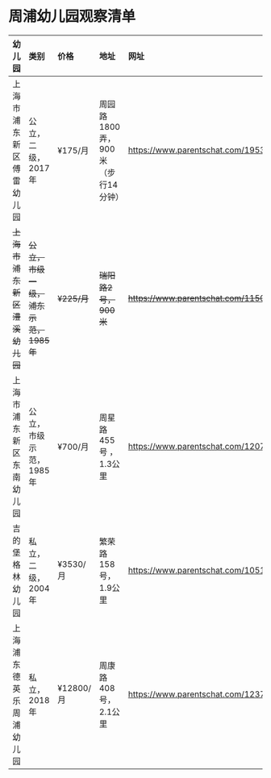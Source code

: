 # 周浦幼儿园观察清单

| 幼儿园 | 类别 | 价格 | 地址 | 网址 | 特色 |
|:--|:--|:--|:--|:--|:--|
| 上海市浦东新区傅雷幼儿园 | 公立，二级，2017年 | ¥175/月 | 周园路1800弄，900米（步行14分钟） | https://www.parentschat.com/19539924.html |  |
| ~~上海市浦东新区澧溪幼儿园~~| ~~公立，市级一级，浦东示范，1985年~~ | ~~¥225/月~~ | ~~瑞阳路2号，900米~~ | ~~https://www.parentschat.com/11506773.html~~ | ~~无公众号，没有运营思维~~ |
| 上海市浦东新区东南幼儿园 | 公立，市级示范，1985年 | ¥700/月 | 周星路455号 ，1.3公里| https://www.parentschat.com/12079768.html |  |
| 吉的堡格林幼儿园 | 私立，二级，2004年 | ¥3530/月 | 繁荣路158号，1.9公里 | https://www.parentschat.com/10517965.html |  |
| 上海浦东德英乐周浦幼儿园 | 私立，2018年 | ¥12800/月 | 周康路408号，2.1公里 | https://www.parentschat.com/12370807.html |  |
